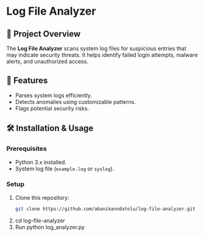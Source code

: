 # Log File Analyzer

## 📌 Project Overview
The **Log File Analyzer** scans system log files for suspicious entries that may indicate security threats. It helps identify failed login attempts, malware alerts, and unauthorized access.

## 🚀 Features
- Parses system logs efficiently.
- Detects anomalies using customizable patterns.
- Flags potential security risks.


## 🛠️ Installation & Usage
### **Prerequisites**
- Python 3.x installed.
- System log file (`example.log` or `syslog`).

### **Setup**
1. Clone this repository:
   ```bash
   git clone https://github.com/abanikanndatolu/log-file-analyzer.git
2. cd log-file-analyzer
3. Run python log_analyzer.py
